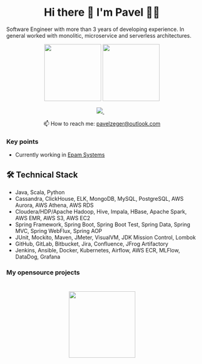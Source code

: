 <h1 align='center'>
  Hi there 👋 I'm Pavel 👨‍💻
</h1>

Software Engineer with more than 3 years of developing experience.
In general worked with monolitic, microservice and serverless architectures.

<p align = 'center'>
 <a href="https://github-readme-stats.vercel.app/api?username=romankh3&show_icons=true&count_private=true"><img height=150 src="https://github-readme-stats.vercel.app/api?username=pavelzeger&show_icons=true&count_private=true" /></a>
<a href="https://github.com/pavelzeger/github-readme-stats"><img height=150 src="https://github-readme-stats.vercel.app/api/top-langs/?username=pavelzeger&layout=compact" /></a>
 </p>

<p align='center'>
  <a href="https://www.linkedin.com/in/pavelzeger/" target="_blank">
    <img src="https://img.shields.io/badge/linkedin-%230077B5.svg?&style=for-the-badge&logo=linkedin&logoColor=white" />
  </a>&nbsp;&nbsp;
 <p align='center'>
  📫  How to reach me: <a href='mailto:pavelzeger@outlook.com'>pavelzeger@outlook.com</a>
</p>

### Key points
*   Currently working in [Epam Systems](https://www.linkedin.com/company/epam-systems/)

## 🛠 Technical Stack
*   Java, Scala, Python
*   Cassandra, ClickHouse, ELK, MongoDB, MySQL, PostgreSQL, AWS Aurora, AWS Athena, AWS RDS
*   Cloudera/HDP/Apache Hadoop, Hive, Impala, HBase, Apache Spark, AWS EMR, AWS S3, AWS EC2
*   Spring Framework, Spring Boot, Spring Boot Test, Spring Data, Spring MVC, Spring WebFlux, Spring AOP
*   JUnit, Mockito, Maven, JMeter, VisualVM, JDK Mission Control, Lombok
*   GitHub, GitLab, Bitbucket, Jira, Confluence, JFrog Artifactory
*   Jenkins, Ansible, Docker, Kubernetes, Airflow, AWS ECR, MLFlow, DataDog, Grafana

### My opensource projects


<div align="center" style="margin: 40px 0">
    <a href="https://github.com/pavelzeger/github-profile-views-counter">
        <img width="175px" src="https://komarev.com/ghpvc/?username=pavelzeger&color=DE002D">
    </a>
</div>
